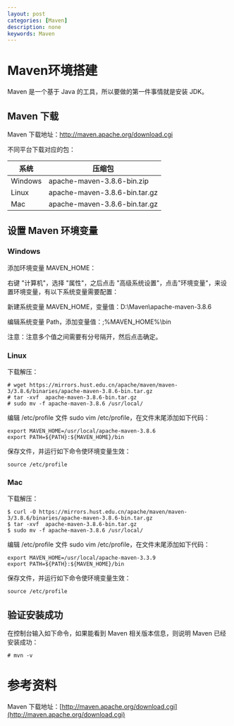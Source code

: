 ```yaml
---
layout: post
categories: [Maven]
description: none
keywords: Maven
---
```

# Maven环境搭建
Maven 是一个基于 Java 的工具，所以要做的第一件事情就是安装 JDK。

## Maven 下载
Maven 下载地址：http://maven.apache.org/download.cgi

不同平台下载对应的包：

| 系统             | 压缩包                           |
|----------------|-------------------------------|
| Windows        | apache-maven-3.8.6-bin.zip    |
| Linux          | apache-maven-3.8.6-bin.tar.gz |
| Mac            | apache-maven-3.8.6-bin.tar.gz |


## 设置 Maven 环境变量

### Windows

添加环境变量 MAVEN_HOME：

右键 "计算机"，选择 "属性"，之后点击 "高级系统设置"，点击"环境变量"，来设置环境变量，有以下系统变量需要配置：

新建系统变量 MAVEN_HOME，变量值：D:\Maven\apache-maven-3.8.6

编辑系统变量 Path，添加变量值：;%MAVEN_HOME%\bin

注意：注意多个值之间需要有分号隔开，然后点击确定。

### Linux

下载解压：

```shell
# wget https://mirrors.hust.edu.cn/apache/maven/maven-3/3.8.6/binaries/apache-maven-3.8.6-bin.tar.gz
# tar -xvf  apache-maven-3.8.6-bin.tar.gz
# sudo mv -f apache-maven-3.8.6 /usr/local/
```

编辑 /etc/profile 文件 sudo vim /etc/profile，在文件末尾添加如下代码：

```shell
export MAVEN_HOME=/usr/local/apache-maven-3.8.6
export PATH=${PATH}:${MAVEN_HOME}/bin
```

保存文件，并运行如下命令使环境变量生效：

```shell
source /etc/profile
```




### Mac

下载解压：

```shell
$ curl -O https://mirrors.hust.edu.cn/apache/maven/maven-3/3.8.6/binaries/apache-maven-3.8.6-bin.tar.gz
$ tar -xvf  apache-maven-3.8.6-bin.tar.gz
$ sudo mv -f apache-maven-3.8.6 /usr/local/
```

编辑 /etc/profile 文件 sudo vim /etc/profile，在文件末尾添加如下代码：

```shell
export MAVEN_HOME=/usr/local/apache-maven-3.3.9
export PATH=${PATH}:${MAVEN_HOME}/bin
```

保存文件，并运行如下命令使环境变量生效：

```shell
source /etc/profile
```



## 验证安装成功

在控制台输入如下命令，如果能看到 Maven 相关版本信息，则说明 Maven 已经安装成功：

```shell
# mvn -v
```

# 参考资料
Maven 下载地址：[http://maven.apache.org/download.cgi](http://maven.apache.org/download.cgi)
